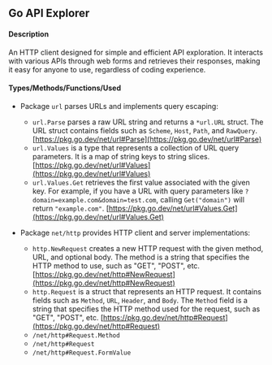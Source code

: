 ## Go API Explorer

#### Description

An HTTP client designed for simple and efficient API exploration. It interacts with various APIs through web forms and retrieves their responses, making it easy for anyone to use, 
regardless of coding experience.

#### Types/Methods/Functions/Used

- Package `url` parses URLs and implements query escaping:
  - `url.Parse` parses a raw URL string and returns a `*url.URL` struct. The URL struct contains fields such as `Scheme`, `Host`, `Path`, and `RawQuery`. [https://pkg.go.dev/net/url#Parse](https://pkg.go.dev/net/url#Parse)
  - `url.Values` is a type that represents a collection of URL query parameters. It is a map of string keys to string slices. [https://pkg.go.dev/net/url#Values](https://pkg.go.dev/net/url#Values)
  - `url.Values.Get` retrieves the first value associated with the given key. For example, if you have a URL with query parameters like `?domain=example.com&domain=test.com`, calling `Get("domain")` will
        return `"example.com"`. [https://pkg.go.dev/net/url#Values.Get](https://pkg.go.dev/net/url#Values.Get)

- Package `net/http` provides HTTP client and server implementations:
  - `http.NewRequest` creates a new HTTP request with the given method, URL, and optional body. The method is a string that specifies the HTTP method to use, such as "GET", "POST", etc. [https://pkg.go.dev/net/http#NewRequest](https://pkg.go.dev/net/http#NewRequest)
  - `http.Request` is a struct that represents an HTTP request. It contains fields such as `Method`, `URL`, `Header`, and `Body`. The `Method` field is a string that specifies the HTTP method 
        used for the request, such as "GET", "POST", etc. [https://pkg.go.dev/net/http#Request](https://pkg.go.dev/net/http#Request)
  - `/net/http#Request.Method`
  - `/net/http#Request`
  - `/net/http#Request.FormValue`
